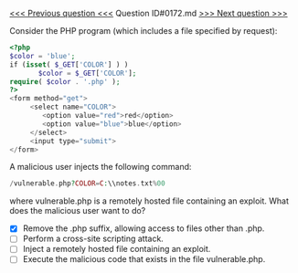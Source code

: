 [<<< Previous question <<<](0171.md)  Question ID#0172.md  [>>> Next question >>>](0173.md) 

Consider the PHP program (which includes a file specified by request):

```php
<?php
$color = 'blue';
if (isset( $_GET['COLOR'] ) )
       $color = $_GET['COLOR'];
require( $color . '.php' );
?>
<form method="get">
     <select name="COLOR">
        <option value="red">red</option>
        <option value="blue">blue</option>
     </select>
     <input type="submit">
</form>
```
A malicious user injects the following command:
```php
/vulnerable.php?COLOR=C:\\notes.txt%00
```
where vulnerable.php is a remotely hosted file containing an exploit. What does the malicious user want to do?

- [x] Remove the .php suffix, allowing access to files other than .php.
- [ ] Perform a cross-site scripting attack.
- [ ] Inject a remotely hosted file containing an exploit.
- [ ] Execute the malicious code that exists in the file vulnerable.php.
